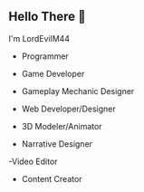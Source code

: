 ## Hello There 👋

 I'm LordEvilM44 

 - Programmer
 
 - Game Developer
 
 - Gameplay Mechanic Designer
 
 - Web Developer/Designer 
 
 - 3D Modeler/Animator

 - Narrative Designer
 
  -Video Editor
 
 - Content Creator
 

